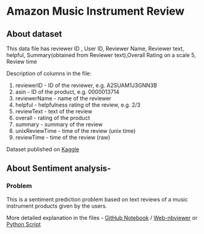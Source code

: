 # Amazon Music Instrument Review

## About dataset

This data file has reviewer ID , User ID, Reviewer Name, Reviewer text, helpful, Summary(obtained from Reviewer text),Overall Rating on a scale 5, Review time

Description of columns in the file:

1. reviewerID - ID of the reviewer, e.g. A2SUAM1J3GNN3B
2. asin - ID of the product, e.g. 0000013714
3. reviewerName - name of the reviewer
4. helpful - helpfulness rating of the review, e.g. 2/3
5. reviewText - text of the review
6. overall - rating of the product
7. summary - summary of the review
8. unixReviewTime - time of the review (unix time)
9. reviewTime - time of the review (raw)



Dataset published on [Kaggle](https://www.kaggle.com/datasets/eswarchandt/amazon-music-reviews)

## About Sentiment analysis-

### Problem
This is a sentiment prediction problem based on text reviews of a music instrument products given by the users.
<br>

More detailed explanation in the files - 
[GitHub Notebook](sentiment_analysis_using_classifiers.ipynb) / [Web-nbviewer](https://nbviewer.org/github/bajajvatsal/amazon-music-instrument-review/blob/main/sentiment_analysis_using_classifiers.ipynb)
or 
[Python Script](sentiment_analysis_using_classifiers.py)
